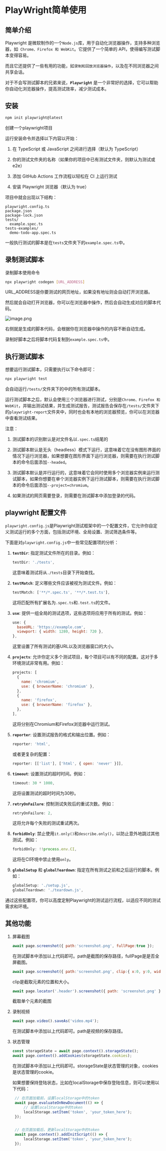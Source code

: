 # PlayWright简单使用

## 简单介绍

Playwright 是微软制作的一个` Node.js `库，用于自动化浏览器操作，支持多种浏览器，如` Chrome、Firefox 和 WebKit`。它提供了一个简单的 API，使得编写测试脚本变得容易。

而且它还提供了一些有用的功能，如`录制和回放浏览器操作`，以及在不同浏览器之间共享会话。

对于不会写测试脚本的兄弟来说，**`Playwright`** 是一个非常好的选择，它可以帮助你自动化浏览器操作，提高测试效率，减少测试成本。

## 安装

```bash
npm init playwright@latest
```

创建一个playwright项目

运行安装命令并选择以下内容以开始：

1. 在 TypeScript 或 JavaScript 之间进行选择（默认为 TypeScript）

2. 你的测试文件夹的名称（如果你的项目中已有测试文件夹，则默认为测试或 e2e）

3. 添加 GitHub Actions 工作流程以轻松在 CI 上运行测试

4. 安装 Playwright 浏览器（默认为 true）

项目中就会出现以下结构：

```
playwright.config.ts
package.json
package-lock.json
tests/
  example.spec.ts
tests-examples/
  demo-todo-app.spec.ts
```

一般执行测试的脚本是在`tests`文件夹下的`example.spec.ts`中。

## 录制测试脚本

录制脚本使用命令

```bash
npx playwright codegen [URL_ADDRESS]
```
URL_ADDRESS是你要测试的网页地址，如果没有地址则会自动打开浏览器。

然后就会自动打开浏览器，你可以在浏览器中操作，然后会自动生成对应的脚本代码。

![image.png](https://s2.loli.net/2024/10/25/2dMlYgIAhmHv5KO.png)

右侧就是生成的脚本代码，会根据你在浏览器中操作的内容不断自动生成。

录制好脚本之后将脚本代码复制到`example.spec.ts`中。

## 执行测试脚本

想要运行测试脚本，只需要执行以下命令即可：

```bash
npx playwright test
```

会自动运行`/tests/`文件夹下的中的所有测试脚本。

运行测试脚本之后，默认会使用三个浏览器进行测试，分别是`Chrome、Firefox 和 WebKit`，并输出测试结果，并生成测试报告，测试报告会保存在`/tests/`文件夹下的`playwright-report`文件夹中，同时也会有本地的浏览器预览，你可以在浏览器中查看测试结果。


注意：

1. 测试脚本的识别默认是对文件名以`.spec.ts`结尾的

2. 测试脚本默认是无头（headless）模式下运行，这意味着它在没有图形界面的情况下运行浏览器，如果想要在图形界面下运行浏览器，则需要在执行测试脚本的命令后面添加`--headed`。

3. 测试脚本默认是并行运行的，这意味着它会同时使用多个浏览器实例来运行测试脚本，如果你想要在单个浏览器实例下运行测试脚本，则需要在执行测试脚本的命令后面添加`--project=chromium`。

4. 如果测试的网页需要登录，则需要在测试脚本中添加登录的代码。

## playwright 配置文件

`playwright.config.js`是Playwright测试框架中的一个配置文件，它允许你自定义测试运行的多个方面，包括测试环境、全局设置、测试筛选条件等。

下面是对`playwright.config.js`中一些常见配置项的分析：

1. **`testDir`**: 指定测试文件所在的目录。例如：
   ```javascript
   testDir: './tests',
   ```
   这意味着测试将从`./tests`目录下开始查找。

2. **`testMatch`**: 定义哪些文件应该被视为测试文件。例如：
   ```javascript
   testMatch: ['**/*.spec.ts', '**/*.test.ts'],
   ```
   这将匹配所有扩展名为`.spec.ts`和`.test.ts`的文件。

3. **`use`**: 提供一组全局的测试选项，这些选项将应用于所有的测试。例如：
   ```javascript
   use: {
     baseURL: 'https://example.com',
     viewport: { width: 1280, height: 720 },
   },
   ```
   这里设置了所有测试的基URL以及浏览器窗口的大小。

4. **`projects`**: 允许你定义多个测试项目，每个项目可以有不同的配置。这对于多环境测试非常有用。例如：
   ```javascript
   projects: [
     {
       name: 'chromium',
       use: { browserName: 'chromium' },
     },
     {
       name: 'firefox',
       use: { browserName: 'firefox' },
     },
   ],
   ```
   这将分别在Chromium和Firefox浏览器中运行测试。

5. **`reporter`**: 设置测试报告的格式和输出位置。例如：
   ```javascript
   reporter: 'html',
   ```
   或者更复杂的配置：
   ```javascript
   reporter: [['list'], ['html', { open: 'never' }]],
   ```

6. **`timeout`**: 设置测试的超时时间。例如：
   ```javascript
   timeout: 30 * 1000,
   ```
   这将设置测试的超时时间为30秒。

7. **`retryOnFailure`**: 控制测试失败后的重试次数。例如：
   ```javascript
   retryOnFailure: 2,
   ```
   这将允许每个失败的测试重试两次。

8. **`forbidOnly`**: 禁止使用`it.only()`和`describe.only()`，以防止意外地跳过其他测试。例如：
   ```javascript
   forbidOnly: !!process.env.CI,
   ```
   这将在CI环境中禁止使用`only`。

9. **`globalSetup`** 和 **`globalTeardown`**: 指定在所有测试之前和之后运行的脚本。例如：
   ```javascript
   globalSetup: './setup.js',
   globalTeardown: './teardown.js',
   ```

通过这些配置项，你可以高度定制Playwright的测试运行流程，以适应不同的测试需求和环境。

## 其他功能

1. 屏幕截图

   ```javascript
   await page.screenshot({ path:'screenshot.png', fullPage:true });
   ```
   在测试脚本中添加以上代码即可。path是截图的保存路径，fullPage是是否全屏截图。

   ```javascript
   await page.screenshot({ path:'screenshot.png', clip:{ x:0, y:0, width:100, height:100 } });
   ```
   clip是截取元素的位置和大小。

   ```javascript
   await page.locator('.header').screenshot({ path: 'screenshot.png' });
   ```
   截取单个元素的截图

2. 录制视频

   ```javascript
   await page.video().saveAs('video.mp4');
   ```
   在测试脚本中添加以上代码即可。path是视频的保存路径。

3. 状态管理

   ```javascript
   const storageState = await page.context().storageState();
   await page.context().addCookies(storageState.cookies);
   ```
   在测试脚本中添加以上代码即可。storageState是状态管理的对象，cookies是状态管理的cookie。

   如果想要保持登陆状态，比如在localStorage中保存登陆信息，则可以使用以下代码：

   ```javascript
    // 在页面加载前，设置localStorage中的token
    await page.evaluateOnNewDocument(() => {
        // 设置localStorage中的token
        localStorage.setItem('token', 'your_token_here');
    });


    // 在页面加载后，更新localStorage中的token
    await page.context().addInitScript(() => {
        localStorage.setItem('token', 'your_token_here');
    });
   ```


